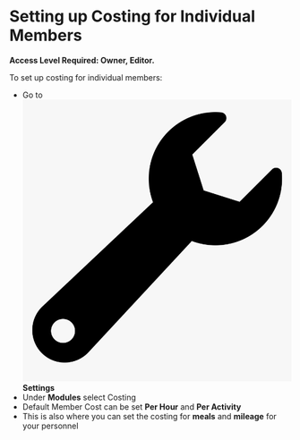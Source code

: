 # Setting up Costing for Individual Members

**Access Level Required: Owner, Editor.**  


To set up costing for individual members:

* Go to ![](../../.gitbook/assets/wrench.png) **Settings**
* Under **Modules** select Costing
* Default Member Cost can be set **Per Hour** and **Per Activity**
* This is also where you can set the costing for **meals** and **mileage** for your personnel

